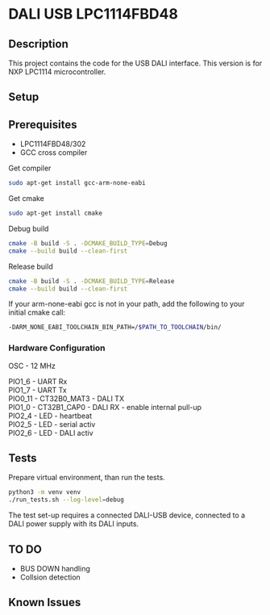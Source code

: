 # DALI USB LPC1114FBD48

## Description

This project contains the code for the USB DALI interface.
This version is for NXP LPC1114  microcontroller.

## Setup

## Prerequisites

* LPC1114FBD48/302
* GCC cross compiler

Get compiler

```bash
sudo apt-get install gcc-arm-none-eabi
```
Get cmake

```bash
sudo apt-get install cmake
```

Debug build
```bash
cmake -B build -S . -DCMAKE_BUILD_TYPE=Debug
cmake --build build --clean-first
```

Release build
```bash
cmake -B build -S . -DCMAKE_BUILD_TYPE=Release
cmake --build build --clean-first
```

If your arm-none-eabi gcc is not in your path, add the following to your initial cmake call:
```bash
-DARM_NONE_EABI_TOOLCHAIN_BIN_PATH=/$PATH_TO_TOOLCHAIN/bin/
```

### Hardware Configuration

OSC - 12 MHz

PIO1_6 - UART Rx \
PIO1_7 - UART Tx \
PIO0_11 - CT32B0_MAT3 - DALI TX \
PIO1_0 - CT32B1_CAP0 - DALI RX - enable internal pull-up \
PIO2_4 - LED - heartbeat \
PIO2_5 - LED - serial activ \
PIO2_6 - LED - DALI activ 

## Tests

Prepare virtual environment, than run the tests.
```bash
python3 -m venv venv
./run_tests.sh --log-level=debug

```
The test set-up requires a connected DALI-USB device, connected to a DALI power supply with its DALI inputs.

## TO DO
* BUS DOWN handling
* Collsion detection

## Known Issues
